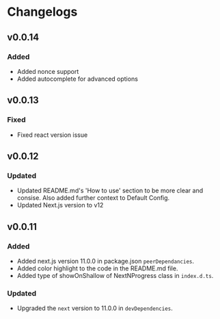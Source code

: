 # Changelogs

## v0.0.14

### Added

- Added nonce support
- Added autocomplete for advanced options

## v0.0.13

### Fixed

- Fixed react version issue

## v0.0.12

### Updated

- Updated README.md's 'How to use' section to be more clear and consise. Also added further context to Default Config.
- Updated Next.js version to v12

## v0.0.11

### Added

- Added next.js version 11.0.0 in package.json `peerDependancies`.
- Added color highlight to the code in the README.md file.
- Added type of showOnShallow of NextNProgress class in `index.d.ts`.

### Updated

- Upgraded the `next` version to 11.0.0 in `devDependencies`.
